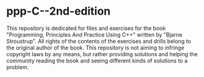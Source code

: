 # ppp-C--2nd-edition
This repository is dedicated for files and exercises for the book "Programming, Principles And Practice Using C++" written by "Bjarne Stroustrup". 
All rights of the contents of the exercises and drills belong to the original author of the book. This repository is not aiming to infringe copyright 
laws by any means, but rather providing solutions and helping the community reading the book and seeing different kinds of  solutions to a problem.
